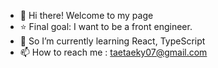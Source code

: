- 👋 Hi there! Welcome to my page
- ⭐ Final goal: I want to be a front engineer.
- 🌱 So I’m currently learning React, TypeScript
- 📫 How to reach me : taetaeky07@gmail.com


<!---
taetae070/taetae070 is a ✨ special ✨ repository because its `README.md` (this file) appears on your GitHub profile.
You can click the Preview link to take a look at your changes.
--->
